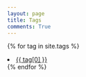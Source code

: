 ```yaml
---
layout: page
title: Tags
comments: True
---
```

{% for tag in site.tags %}		
        <li><a href="/tags/{{ tag[0] }}">{{ tag[0] }}</a></li>
{% endfor %}

